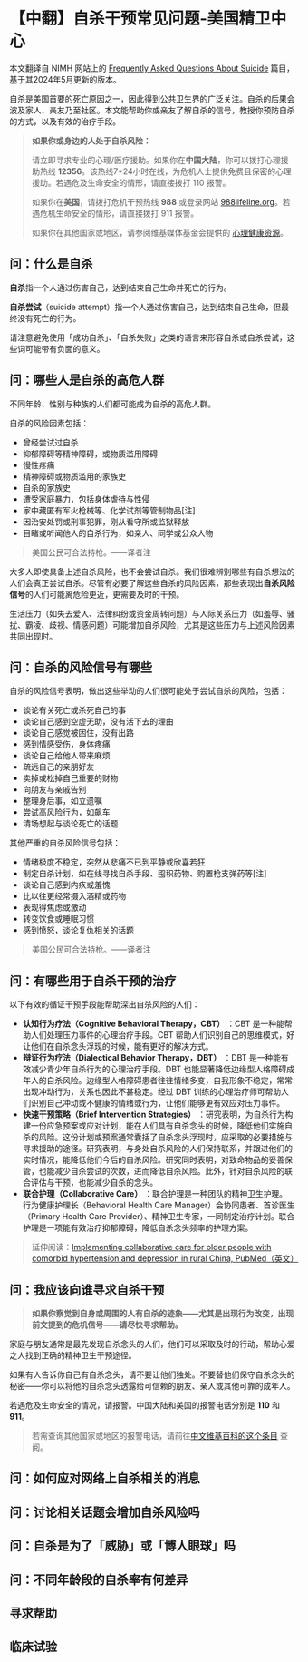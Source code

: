 # 【中翻】自杀干预常见问题-美国精卫中心

本文翻译自 NIMH 网站上的 [Frequently Asked Questions About Suicide](https://www.nimh.nih.gov/health/publications/suicide-faq) 篇目，基于其2024年5月更新的版本。

自杀是美国首要的死亡原因之一，因此得到公共卫生界的广泛关注。自杀的后果会波及家人、亲友乃至社区。本文能帮助你或亲友了解自杀的信号，教授你预防自杀的方式，以及有效的治疗手段。

> **如果你或身边的人处于自杀风险：**
>
> 请立即寻求专业的心理/医疗援助。如果你在**中国大陆**，你可以拨打心理援助热线 **12356**。该热线7*24小时在线，为危机人士提供免费且保密的心理援助。若遇危及生命安全的情形，请直接拨打 110 报警。
>
> 如果你在**美国**，请拨打危机干预热线 **988** 或登录网站 [988lifeline.org](988lifeline.org)。若遇危机生命安全的情形，请直接拨打 911 报警。
>
> 如果你在其他国家或地区，请参阅维基媒体基金会提供的
[心理健康资源](https://meta.wikimedia.org/wiki/Mental_health_resources/zh)。

## 问：什么是自杀

**自杀**指一个人通过伤害自己，达到结束自己生命并死亡的行为。

**自杀尝试**（suicide attempt）指一个人通过伤害自己，达到结束自己生命，但最终没有死亡的行为。

请注意避免使用「成功自杀」、「自杀失败」之类的语言来形容自杀或自杀尝试，这些词可能带有负面的意义。

## 问：哪些人是自杀的高危人群

不同年龄、性别与种族的人们都可能成为自杀的高危人群。

自杀的风险因素包括：

- 曾经尝试过自杀
- 抑郁障碍等精神障碍，或物质滥用障碍
- 慢性疼痛
- 精神障碍或物质滥用的家族史
- 自杀的家族史
- 遭受家庭暴力，包括身体虐待与性侵
- 家中藏匿有军火枪械等、化学试剂等管制物品[注]
- 因治安处罚或刑事犯罪，刚从看守所或监狱释放
- 目睹或听闻他人的自杀行为，如亲人、同学或公众人物

> 美国公民可合法持枪。——译者注

大多人即使具备上述自杀风险，也不会尝试自杀。我们很难辨别哪些有自杀想法的人们会真正尝试自杀。尽管有必要了解这些自杀的风险因素，那些表现出**自杀风险信号**的人们可能离危险更近，更需要及时的干预。

生活压力（如失去爱人、法律纠纷或资金周转问题）与人际关系压力（如羞辱、骚扰、霸凌、歧视、情感问题）可能增加自杀风险，尤其是这些压力与上述风险因素共同出现时。

## 问：自杀的风险信号有哪些

自杀的风险信号表明，做出这些举动的人们很可能处于尝试自杀的风险，包括：

- 谈论有关死亡或杀死自己的事
- 谈论自己感到空虚无助，没有活下去的理由
- 谈论自己感觉被困住，没有出路
- 感到情感受伤，身体疼痛
- 谈论自己给他人带来麻烦
- 疏远自己的亲朋好友
- 卖掉或松掉自己重要的财物
- 向朋友与亲戚告别
- 整理身后事，如立遗嘱
- 尝试高风险行为，如飙车
- 清场想起与谈论死亡的话题

其他严重的自杀风险信号包括：

- 情绪极度不稳定，突然从悲痛不已到平静或欣喜若狂
- 制定自杀计划，如在线寻找自杀手段、囤积药物、购置枪支弹药等[注]
- 谈论自己感到内疚或羞愧
- 比以往更经常摄入酒精或药物
- 表现得焦虑或激动
- 转变饮食或睡眠习惯
- 感到愤怒，谈论复仇相关的话题

> 美国公民可合法持枪。——译者注

## 问：有哪些用于自杀干预的治疗

以下有效的循证干预手段能帮助深出自杀风险的人们：

- **认知行为疗法（Cognitive Behavioral Therapy，CBT）** ：CBT 是一种能帮助人们处理压力事件的心理治疗手段。CBT 帮助人们识别自己的思维模式，好让他们在自杀念头浮现的时候，能有更好的解决方式。
- **辩证行为疗法（Dialectical Behavior Therapy，DBT）** ：DBT 是一种能有效减少青少年自杀行为的心理治疗手段。DBT 也能显著降低边缘型人格障碍成年人的自杀风险。边缘型人格障碍患者往往情绪多变，自我形象不稳定，常常出现冲动行为，关系也因此不甚稳定。经过 DBT 训练的心理治疗师可帮助人们识别自己冲动或不健康的情绪或行为，让他们能够更有效应对压力事件。
- **快速干预策略（Brief Intervention Strategies）** ：研究表明，为自杀行为构建一份应急预案或应对计划，能在人们具有自杀念头的时候，降低他们实施自杀的风险。这份计划或预案通常囊括了自杀念头浮现时，应采取的必要措施与寻求援助的途径。研究表明，与身处自杀风险的人们保持联系，并跟进他们的实时情况，能降低他们今后的自杀风险。研究同时表明，对致命物品的妥善保管，也能减少自杀尝试的次数，进而降低自杀风险。此外，针对自杀风险的联合评估与干预，也能减少自杀的念头。
- **联合护理（Collaborative Care）** ：联合护理是一种团队的精神卫生护理。行为健康护理长（Behavioral Health Care Manager）会协同患者、首诊医生（Primary Health Care Provider）、精神卫生专家，一同制定治疗计划。联合护理是一项能有效治疗抑郁障碍，降低自杀念头频率的护理方案。

> 延伸阅读：[Implementing collaborative care for older people with comorbid hypertension and depression in rural China, PubMed（英文）](https://pubmed.ncbi.nlm.nih.gov/31630703/)

## 问：我应该向谁寻求自杀干预

> **如果你察觉到自身或周围的人有自杀的迹象——尤其是出现行为改变，出现前文提到的危机信号——请尽快寻求帮助。**

家庭与朋友通常是最先发现自杀念头的人们，他们可以采取及时的行动，帮助心爱之人找到正确的精神卫生干预途径。

如果有人告诉你自己有自杀念头，请不要让他们独处。不要替他们保守自杀念头的秘密——你可以将他的自杀念头透露给可信赖的朋友、亲人或其他可靠的成年人。

若遇危及生命安全的情况，请报警。中国大陆和美国的报警电话分别是 **110** 和 **911**。

> 若需查询其他国家或地区的报警电话，请前往[中文维基百科的这个条目](https://zh.wikipedia.org/wiki/%E7%B7%8A%E6%80%A5%E6%95%91%E9%9B%A3%E9%9B%BB%E8%A9%B1%E8%99%9F%E7%A2%BC) 查阅。

## 问：如何应对网络上自杀相关的消息

## 问：讨论相关话题会增加自杀风险吗

## 问：自杀是为了「威胁」或「博人眼球」吗

## 问：不同年龄段的自杀率有何差异

## 寻求帮助

## 临床试验